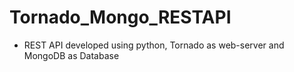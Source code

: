 # Tornado_Mongo_RESTAPI
- REST API developed using python, Tornado as web-server and MongoDB as Database
